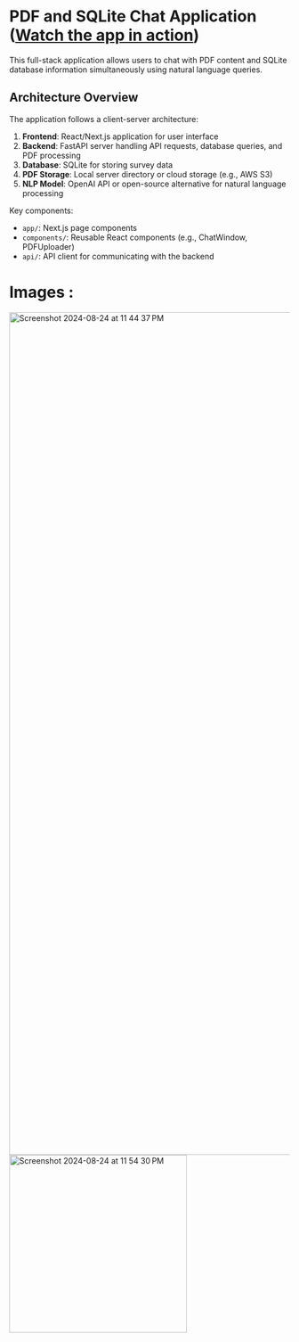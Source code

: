# PDF and SQLite Chat Application ([Watch the app in action](https://drive.google.com/file/d/1DDdGCyRiLnf4kYCpytVDYJx1XAtsfIh3/view?usp=drivesdk))

This full-stack application allows users to chat with PDF content and SQLite database information simultaneously using natural language queries.
## Architecture Overview

The application follows a client-server architecture:

1. **Frontend**: React/Next.js application for user interface
2. **Backend**: FastAPI server handling API requests, database queries, and PDF processing
3. **Database**: SQLite for storing survey data
4. **PDF Storage**: Local server directory or cloud storage (e.g., AWS S3)
5. **NLP Model**: OpenAI API or open-source alternative for natural language processing


Key components:
- `app/`: Next.js page components
- `components/`: Reusable React components (e.g., ChatWindow, PDFUploader)
- `api/`: API client for communicating with the backend

  
# Images :
<img width="1512" alt="Screenshot 2024-08-24 at 11 44 37 PM" src="https://github.com/user-attachments/assets/68ebcbbd-8ac2-42cc-b74b-b591c0ae351c">
<img width="319" alt="Screenshot 2024-08-24 at 11 54 30 PM" src="https://github.com/user-attachments/assets/617bd1a3-7651-47ff-9ed7-952ed2d477f7">

